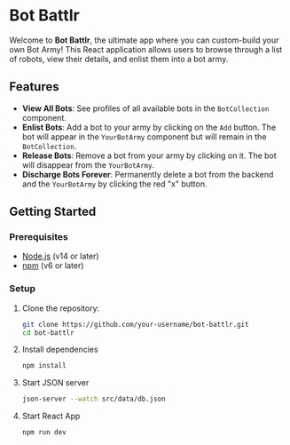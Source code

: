 # Bot Battlr

Welcome to **Bot Battlr**, the ultimate app where you can custom-build your own Bot Army! This React application allows users to browse through a list of robots, view their details, and enlist them into a bot army.

## Features

- **View All Bots**: See profiles of all available bots in the `BotCollection` component.
- **Enlist Bots**: Add a bot to your army by clicking on the `Add` button. The bot will appear in the `YourBotArmy` component but will remain in the `BotCollection`.
- **Release Bots**: Remove a bot from your army by clicking on it. The bot will disappear from the `YourBotArmy`.
- **Discharge Bots Forever**: Permanently delete a bot from the backend and the `YourBotArmy` by clicking the red "x" button.

## Getting Started

### Prerequisites

- [Node.js](https://nodejs.org/) (v14 or later)
- [npm](https://www.npmjs.com/) (v6 or later)

### Setup

1. Clone the repository:

   ```bash
   git clone https://github.com/your-username/bot-battlr.git
   cd bot-battlr

   ```

2. Install dependencies
   ```bash
   npm install
   ```

3. Start JSON server
   ```bash
   json-server --watch src/data/db.json
   ```
   
4. Start React App
   ```bash
   npm run dev
   ```

